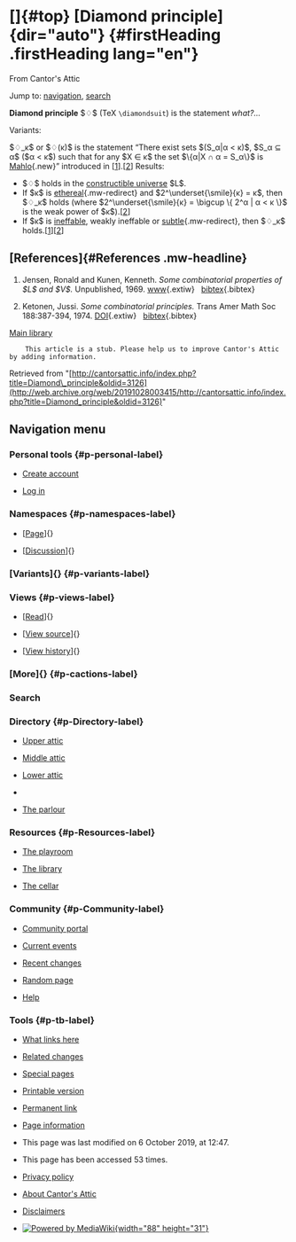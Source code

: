 <div id="mw-page-base" class="noprint">

</div>

<div id="mw-head-base" class="noprint">

</div>

<div id="content" class="mw-body" role="main">

[]{#top}
[Diamond principle]{dir="auto"} {#firstHeading .firstHeading lang="en"}
===============================

<div id="bodyContent" class="mw-body-content">

<div id="siteSub">

From Cantor's Attic

</div>

<div id="contentSub">

</div>

<div id="jump-to-nav" class="mw-jump">

Jump to: [navigation](#mw-navigation), [search](#p-search)

</div>

<div id="mw-content-text" class="mw-content-ltr" lang="en" dir="ltr">

**Diamond principle** \$♢\$ (TeX `\diamondsuit`) is the statement
*what?...*

Variants:

\$♢\_κ\$ or \$♢(κ)\$ is the statement “There exist sets \$(S\_α|α &lt;
κ)\$, \$S\_α ⊆ α\$ (\$α &lt; κ\$) such that for any \$X ∈ κ\$ the set
\$\\{α|X ∩ α = S\_α\\}\$ is
[Mahlo](/web/20191028003415/http://cantorsattic.info/index.php?title=Mahlo_set&action=edit&redlink=1 "Mahlo set (page does not exist)"){.new}”
introduced in
\[[1](#bibkey_JensenKunen1969:Ineffable)\].\[[2](#bibkey_Ketonen1974:SomeCombinatorialPrinciples)\]
Results:

-   \$♢\$ holds in the [constructible
    universe](/web/20191028003415/http://cantorsattic.info/Constructible_universe "Constructible universe")
    \$L\$.
-   If \$κ\$ is
    [ethereal](/web/20191028003415/http://cantorsattic.info/Ethereal "Ethereal"){.mw-redirect}
    and \$2\^\\underset{\\smile}{κ} = κ\$, then \$♢\_κ\$ holds (where
    \$2\^\\underset{\\smile}{κ} = \\bigcup \\{ 2\^α | α &lt; κ \\}\$ is
    the weak power of
    \$κ\$).\[[2](#bibkey_Ketonen1974:SomeCombinatorialPrinciples)\]
-   If \$κ\$ is
    [ineffable](/web/20191028003415/http://cantorsattic.info/Ineffable "Ineffable"),
    weakly ineffable or
    [subtle](/web/20191028003415/http://cantorsattic.info/Subtle "Subtle"){.mw-redirect},
    then \$♢\_κ\$
    holds.\[[1](#bibkey_JensenKunen1969:Ineffable)\]\[[2](#bibkey_Ketonen1974:SomeCombinatorialPrinciples)\]

[References]{#References .mw-headline}
--------------------------------------

1.  <div id="bibkey_JensenKunen1969:Ineffable">

    </div>

    Jensen, Ronald and Kunen, Kenneth. *Some combinatorial properties of
    \$L\$ and \$V\$.* Unpublished, 1969.
    [www](http://web.archive.org/web/20191028003415/http://www.mathematik.hu-berlin.de/~raesch/org/jensen.html){.extiw}   [bibtex](javascript:bibpopup('@unpublished%7BJensenKunen1969:Ineffable,AUTHOR=%7BJensen,%20Ronald%20and%20Kunen,%20Kenneth%7D,%3Cbr%3ETITLE=%7BSome%20combinatorial%20properties%20of%20$L$%20and%20$V$%7D,%3Cbr%3EYEAR=%7B1969%7D,%3Cbr%3EURL=%7Bhttp://www.mathematik.hu-berlin.de/~raesch/org/jensen.html%7D,%3Cbr%3E%7D')){.bibtex}
2.  <div id="bibkey_Ketonen1974:SomeCombinatorialPrinciples">

    </div>

    Ketonen, Jussi. *Some combinatorial principles.* Trans Amer Math Soc
    188:387-394, 1974.
    [DOI](http://web.archive.org/web/20191028003415/http://dx.doi.org/10.1090/S0002-9947-1974-0332481-5){.extiw}   [bibtex](javascript:bibpopup('@article%7BKetonen1974:SomeCombinatorialPrinciples,%20%20%20%20AUTHOR%20=%20%7BKetonen,%20Jussi%7D,%3Cbr%3E%20%20%20%20%20TITLE%20=%20%7BSome%20combinatorial%20principles%7D,%3Cbr%3E%20%20%20JOURNAL%20=%20%7BTrans.%20Amer.%20Math.%20Soc.%7D,%3Cbr%3E%20%20FJOURNAL%20=%20%7BTransactions%20of%20the%20American%20Mathematical%20Society%7D,%3Cbr%3E%20%20%20%20VOLUME%20=%20%7B188%7D,%3Cbr%3E%20%20%20%20%20%20YEAR%20=%20%7B1974%7D,%3Cbr%3E%20%20%20%20%20PAGES%20=%20%7B387-394%7D,%3Cbr%3E%20%20%20%20%20%20ISSN%20=%20%7B1088-6850%7D,%3Cbr%3E%20%20%20%20%20%20%20DOI%20=%20%7B10.1090/S0002-9947-1974-0332481-5%7D,%3Cbr%3E%7D')){.bibtex}

[Main
library](/web/20191028003415/http://cantorsattic.info/Library "Library")

        This article is a stub. Please help us to improve Cantor's Attic by adding information.

</div>

<div class="printfooter">

Retrieved from
"[http://cantorsattic.info/index.php?title=Diamond\_principle&oldid=3126](http://web.archive.org/web/20191028003415/http://cantorsattic.info/index.php?title=Diamond_principle&oldid=3126)"

</div>

<div id="catlinks" class="catlinks catlinks-allhidden">

</div>

<div class="visualClear">

</div>

</div>

</div>

<div id="mw-navigation">

Navigation menu
---------------

<div id="mw-head">

<div id="p-personal" role="navigation"
aria-labelledby="p-personal-label">

### Personal tools {#p-personal-label}

-   <div id="pt-createaccount">

    </div>

    [Create
    account](/web/20191028003415/http://cantorsattic.info/index.php?title=Special:UserLogin&returnto=Diamond+principle&type=signup)
-   <div id="pt-login">

    </div>

    [Log
    in](/web/20191028003415/http://cantorsattic.info/index.php?title=Special:UserLogin&returnto=Diamond+principle "You are encouraged to log in; however, it is not mandatory [o]")

</div>

<div id="left-navigation">

<div id="p-namespaces" class="vectorTabs" role="navigation"
aria-labelledby="p-namespaces-label">

### Namespaces {#p-namespaces-label}

-   <div id="ca-nstab-main">

    </div>

    [[Page](/web/20191028003415/http://cantorsattic.info/Diamond_principle "View the content page [c]")]{}
-   <div id="ca-talk">

    </div>

    [[Discussion](/web/20191028003415/http://cantorsattic.info/index.php?title=Talk:Diamond_principle&action=edit&redlink=1 "Discussion about the content page [t]")]{}

</div>

<div id="p-variants" class="vectorMenu emptyPortlet" role="navigation"
aria-labelledby="p-variants-label">

### [Variants]{}[](#) {#p-variants-label}

<div class="menu">

</div>

</div>

</div>

<div id="right-navigation">

<div id="p-views" class="vectorTabs" role="navigation"
aria-labelledby="p-views-label">

### Views {#p-views-label}

-   <div id="ca-view">

    </div>

    [[Read](/web/20191028003415/http://cantorsattic.info/Diamond_principle)]{}
-   <div id="ca-viewsource">

    </div>

    [[View
    source](/web/20191028003415/http://cantorsattic.info/index.php?title=Diamond_principle&action=edit "This page is protected.
    You can view its source [e]")]{}
-   <div id="ca-history">

    </div>

    [[View
    history](/web/20191028003415/http://cantorsattic.info/index.php?title=Diamond_principle&action=history "Past revisions of this page [h]")]{}

</div>

<div id="p-cactions" class="vectorMenu emptyPortlet" role="navigation"
aria-labelledby="p-cactions-label">

### [More]{}[](#) {#p-cactions-label}

<div class="menu">

</div>

</div>

<div id="p-search" role="search">

### Search

<div id="simpleSearch">

</div>

</div>

</div>

</div>

<div id="mw-panel">

<div id="p-logo" role="banner">

[](/web/20191028003415/http://cantorsattic.info/Cantor%27s_Attic "Visit the main page")

</div>

<div id="p-Directory" class="portal" role="navigation"
aria-labelledby="p-Directory-label">

### Directory {#p-Directory-label}

<div class="body">

-   <div id="n-Upper-attic">

    </div>

    [Upper
    attic](/web/20191028003415/http://cantorsattic.info/Upper_attic)
-   <div id="n-Middle-attic">

    </div>

    [Middle
    attic](/web/20191028003415/http://cantorsattic.info/Middle_attic)
-   <div id="n-Lower-attic">

    </div>

    [Lower
    attic](/web/20191028003415/http://cantorsattic.info/Lower_attic)
-   <div id="n-">

    </div>

    [](INVALID-TITLE)
-   <div id="n-The-parlour">

    </div>

    [The parlour](/web/20191028003415/http://cantorsattic.info/Parlour)

</div>

</div>

<div id="p-Resources" class="portal" role="navigation"
aria-labelledby="p-Resources-label">

### Resources {#p-Resources-label}

<div class="body">

-   <div id="n-The-playroom">

    </div>

    [The
    playroom](/web/20191028003415/http://cantorsattic.info/Playroom)
-   <div id="n-The-library">

    </div>

    [The library](/web/20191028003415/http://cantorsattic.info/Library)
-   <div id="n-The-cellar">

    </div>

    [The cellar](/web/20191028003415/http://cantorsattic.info/Cellar)

</div>

</div>

<div id="p-Community" class="portal" role="navigation"
aria-labelledby="p-Community-label">

### Community {#p-Community-label}

<div class="body">

-   <div id="n-portal">

    </div>

    [Community
    portal](/web/20191028003415/http://cantorsattic.info/Cantor%27s_Attic:Community_portal "About the project, what you can do, where to find things")
-   <div id="n-currentevents">

    </div>

    [Current
    events](/web/20191028003415/http://cantorsattic.info/Cantor%27s_Attic:Current_events "Find background information on current events")
-   <div id="n-recentchanges">

    </div>

    [Recent
    changes](/web/20191028003415/http://cantorsattic.info/Special:RecentChanges "A list of recent changes in the wiki [r]")
-   <div id="n-randompage">

    </div>

    [Random
    page](/web/20191028003415/http://cantorsattic.info/Special:Random "Load a random page [x]")
-   <div id="n-help">

    </div>

    [Help](http://web.archive.org/web/20191028003415/https://www.mediawiki.org/wiki/Special:MyLanguage/Help:Contents "The place to find out")

</div>

</div>

<div id="p-tb" class="portal" role="navigation"
aria-labelledby="p-tb-label">

### Tools {#p-tb-label}

<div class="body">

-   <div id="t-whatlinkshere">

    </div>

    [What links
    here](/web/20191028003415/http://cantorsattic.info/Special:WhatLinksHere/Diamond_principle "A list of all wiki pages that link here [j]")
-   <div id="t-recentchangeslinked">

    </div>

    [Related
    changes](/web/20191028003415/http://cantorsattic.info/Special:RecentChangesLinked/Diamond_principle "Recent changes in pages linked from this page [k]")
-   <div id="t-specialpages">

    </div>

    [Special
    pages](/web/20191028003415/http://cantorsattic.info/Special:SpecialPages "A list of all special pages [q]")
-   <div id="t-print">

    </div>

    [Printable
    version](/web/20191028003415/http://cantorsattic.info/index.php?title=Diamond_principle&printable=yes "Printable version of this page [p]")
-   <div id="t-permalink">

    </div>

    [Permanent
    link](/web/20191028003415/http://cantorsattic.info/index.php?title=Diamond_principle&oldid=3126 "Permanent link to this revision of the page")
-   <div id="t-info">

    </div>

    [Page
    information](/web/20191028003415/http://cantorsattic.info/index.php?title=Diamond_principle&action=info)

</div>

</div>

</div>

</div>

<div id="footer" role="contentinfo">

-   <div id="footer-info-lastmod">

    </div>

    This page was last modified on 6 October 2019, at 12:47.
-   <div id="footer-info-viewcount">

    </div>

    This page has been accessed 53 times.

<!-- -->

-   <div id="footer-places-privacy">

    </div>

    [Privacy
    policy](/web/20191028003415/http://cantorsattic.info/Cantor%27s_Attic:Privacy_policy "Cantor's Attic:Privacy policy")
-   <div id="footer-places-about">

    </div>

    [About Cantor's
    Attic](/web/20191028003415/http://cantorsattic.info/Cantor%27s_Attic:About "Cantor's Attic:About")
-   <div id="footer-places-disclaimer">

    </div>

    [Disclaimers](/web/20191028003415/http://cantorsattic.info/Cantor%27s_Attic:General_disclaimer "Cantor's Attic:General disclaimer")

<!-- -->

-   <div id="footer-poweredbyico">

    </div>

    [![Powered by
    MediaWiki](/web/20191028003415im_/http://cantorsattic.info/resources/assets/poweredby_mediawiki_88x31.png){width="88"
    height="31"}](//web.archive.org/web/20191028003415/http://www.mediawiki.org/)

<div style="clear:both">

</div>

</div>

